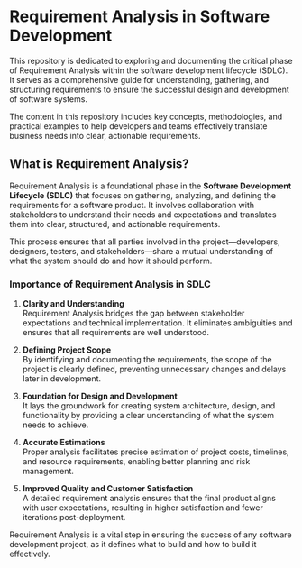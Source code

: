 # Requirement Analysis in Software Development
This repository is dedicated to exploring and documenting the critical phase of Requirement Analysis within the software development lifecycle (SDLC). It serves as a comprehensive guide for understanding, gathering, and structuring requirements to ensure the successful design and development of software systems.

The content in this repository includes key concepts, methodologies, and practical examples to help developers and teams effectively translate business needs into clear, actionable requirements.

## What is Requirement Analysis?

Requirement Analysis is a foundational phase in the **Software Development Lifecycle (SDLC)** that focuses on gathering, analyzing, and defining the requirements for a software product. It involves collaboration with stakeholders to understand their needs and expectations and translates them into clear, structured, and actionable requirements.

This process ensures that all parties involved in the project—developers, designers, testers, and stakeholders—share a mutual understanding of what the system should do and how it should perform.

### Importance of Requirement Analysis in SDLC

1. **Clarity and Understanding**  
   Requirement Analysis bridges the gap between stakeholder expectations and technical implementation. It eliminates ambiguities and ensures that all requirements are well understood.

2. **Defining Project Scope**  
   By identifying and documenting the requirements, the scope of the project is clearly defined, preventing unnecessary changes and delays later in development.

3. **Foundation for Design and Development**  
   It lays the groundwork for creating system architecture, design, and functionality by providing a clear understanding of what the system needs to achieve.

4. **Accurate Estimations**  
   Proper analysis facilitates precise estimation of project costs, timelines, and resource requirements, enabling better planning and risk management.

5. **Improved Quality and Customer Satisfaction**  
   A detailed requirement analysis ensures that the final product aligns with user expectations, resulting in higher satisfaction and fewer iterations post-deployment.

Requirement Analysis is a vital step in ensuring the success of any software development project, as it defines what to build and how to build it effectively.
